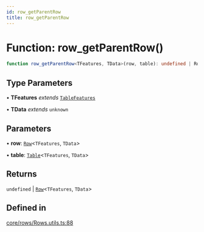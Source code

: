 ```yaml
---
id: row_getParentRow
title: row_getParentRow
---
```


# Function: row\_getParentRow()

```ts
function row_getParentRow<TFeatures, TData>(row, table): undefined | Row<TFeatures, TData>
```

## Type Parameters

• **TFeatures** *extends* [`TableFeatures`](../interfaces/tablefeatures.md)

• **TData** *extends* `unknown`

## Parameters

• **row**: [`Row`](../type-aliases/row.md)\<`TFeatures`, `TData`\>

• **table**: [`Table`](../type-aliases/table.md)\<`TFeatures`, `TData`\>

## Returns

`undefined` \| [`Row`](../type-aliases/row.md)\<`TFeatures`, `TData`\>

## Defined in

[core/rows/Rows.utils.ts:88](https://github.com/TanStack/table/blob/b1e6b79157b0debc7222660572b06c8b857f4605/packages/table-core/src/core/rows/Rows.utils.ts#L88)
